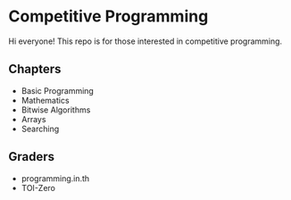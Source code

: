 # Competitive Programming
Hi everyone! This repo is for those interested in competitive programming.

## Chapters
- Basic Programming
- Mathematics
- Bitwise Algorithms
- Arrays
- Searching

## Graders
- programming.in.th
- TOI-Zero